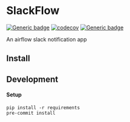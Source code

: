 # SlackFlow
[![Generic badge](https://img.shields.io/badge/python-3.7+-blue.svg)](https://shields.io/)
[![codecov](https://codecov.io/gh/kbeauregard/slackflow/branch/master/graph/badge.svg)](https://codecov.io/gh/kbeauregard/slackflow)
[![Generic badge](https://img.shields.io/badge/code%20style-black-black.svg)](https://github.com/psf/black)


An airflow slack notification app


## Install


## Development

#### Setup

```
pip install -r requirements
pre-commit install
```
